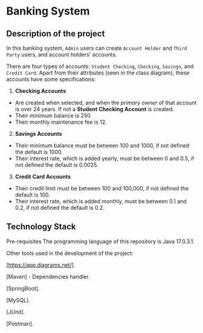 # Banking System

## Description of the project

In this banking system, `Admin` users can create `Account Holder` and `Third Party` users, and account holders' accounts.

There are four types of accounts: `Student Checking`, `Checking`, `Savings`, and `Credit Card`. Apart from their attributes (seen in the class diagram), these accounts have some specifications:
1. **Checking Accounts**
* Are created when selected, and when the *primary owner* of that account is over 24 years. If not a **Student Checking Account** is created.
* Their minimum balance is 250.
* Their monthly maintenance fee is 12.

2. **Savings Accounts**
* Their minimum balance must be between 100 and 1000, if not defined the default is 1000.
* Their interest rate, which is added yearly, must be between 0 and 0.5, if not defined the default is  0.0025.

3. **Credit Card Accounts**
* Their credit limit must be between 100 and 100,000, if not defined the default is 100.
* Their interest rate, which is added monthly, must be between 0.1 and 0.2, if not defined the default is  0.2.

## Technology Stack
Pre-requisites
The programming language of this repository is Java 17.0.3.1.

Other tools used in the development of the project:

[https://app.diagrams.net/]. 

[Maven] - Dependencies handler. 

[SpringBoot]. 

[MySQL]. 

[JUnit]. 

[Postman]. 


